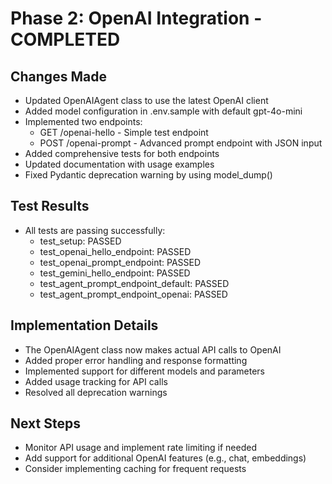 # Phase 2: OpenAI Integration - COMPLETED

## Changes Made
- Updated OpenAIAgent class to use the latest OpenAI client
- Added model configuration in .env.sample with default gpt-4o-mini
- Implemented two endpoints:
  - GET /openai-hello - Simple test endpoint
  - POST /openai-prompt - Advanced prompt endpoint with JSON input
- Added comprehensive tests for both endpoints
- Updated documentation with usage examples
- Fixed Pydantic deprecation warning by using model_dump()

## Test Results
- All tests are passing successfully:
  - test_setup: PASSED
  - test_openai_hello_endpoint: PASSED
  - test_openai_prompt_endpoint: PASSED
  - test_gemini_hello_endpoint: PASSED
  - test_agent_prompt_endpoint_default: PASSED
  - test_agent_prompt_endpoint_openai: PASSED

## Implementation Details
- The OpenAIAgent class now makes actual API calls to OpenAI
- Added proper error handling and response formatting
- Implemented support for different models and parameters
- Added usage tracking for API calls
- Resolved all deprecation warnings

## Next Steps
- Monitor API usage and implement rate limiting if needed
- Add support for additional OpenAI features (e.g., chat, embeddings)
- Consider implementing caching for frequent requests